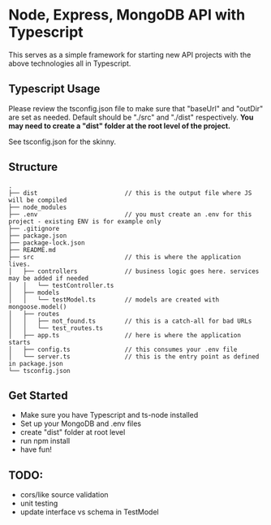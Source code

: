 # Node, Express, MongoDB API with Typescript

This serves as a simple framework for starting new API projects with the above technologies all in Typescript.


## Typescript Usage
Please review the tsconfig.json file to make sure that "baseUrl" and "outDir" are set as needed. Default should be "./src" and "./dist" respectively. **You may need to create a "dist" folder at the root level of the project.**

See tsconfig.json for the skinny.


## Structure
```
.
├── dist                        // this is the output file where JS will be compiled
├── node_modules
├── .env                        // you must create an .env for this project - existing ENV is for example only
├── .gitignore                  
├── package.json
├── package-lock.json
├── README.md
├── src                         // this is where the application lives. 
│   ├── controllers             // business logic goes here. services may be added if needed
│   │   └── testController.ts
│   ├── models
│   │   └── testModel.ts        // models are created with mongoose.model()
│   ├── routes
│   │   ├── not_found.ts        // this is a catch-all for bad URLs
│   │   └── test_routes.ts
│   ├── app.ts                  // here is where the application starts
│   ├── config.ts               // this consumes your .env file
│   └── server.ts               // this is the entry point as defined in package.json
└── tsconfig.json
```

## Get Started
- Make sure you have Typescript and ts-node installed
- Set up your MongoDB and .env files
- create "dist" folder at root level
- run npm install
- have fun!


## TODO:
- cors/like source validation
- unit testing
- update interface vs schema in TestModel